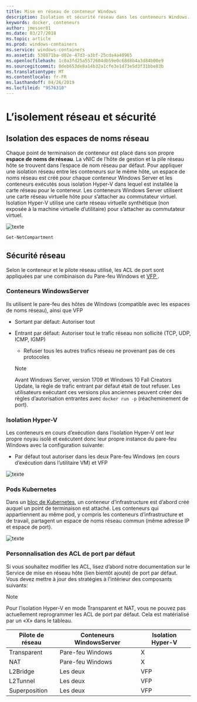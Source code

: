 ```yaml
---
title: Mise en réseau de conteneur Windows
description: Isolation et sécurité réseau dans les conteneurs Windows.
keywords: docker, conteneurs
author: jmesser81
ms.date: 03/27/2018
ms.topic: article
ms.prod: windows-containers
ms.service: windows-containers
ms.assetid: 538871ba-d02e-47d3-a3bf-25cda4a40965
ms.openlocfilehash: 1c0a3fd25a5572604db59e0c68d8b4a3d84b00e9
ms.sourcegitcommit: 0deb653de8a14b32a1cfe3e1d73e5d3f31bbe83b
ms.translationtype: MT
ms.contentlocale: fr-FR
ms.lasthandoff: 04/26/2019
ms.locfileid: "9576310"
---
```

# <a name="network-isolation-and-security"></a>L’isolement réseau et sécurité

## <a name="isolation-with-network-namespaces"></a>Isolation des espaces de noms réseau

Chaque point de terminaison de conteneur est placé dans son propre __espace de noms de réseau__. La vNIC de l’hôte de gestion et la pile réseau hôte se trouvent dans l’espace de nom réseau par défaut. Pour appliquer une isolation réseau entre les conteneurs sur le même hôte, un espace de noms réseau est créé pour chaque conteneur Windows Server et les conteneurs exécutés sous isolation Hyper-V dans lequel est installée la carte réseau pour le conteneur. Les conteneurs Windows Server utilisent une carte réseau virtuelle hôte pour s’attacher au commutateur virtuel. Isolation Hyper-V utilise une carte réseau virtuelle synthétique (non exposée à la machine virtuelle d’utilitaire) pour s’attacher au commutateur virtuel.

![texte](media/network-compartment-visual.png)

```powershell
Get-NetCompartment
```

## <a name="network-security"></a>Sécurité réseau

Selon le conteneur et le pilote réseau utilisé, les ACL de port sont appliquées par une combinaison du Pare-feu Windows et [VFP ](https://www.microsoft.com/en-us/research/project/azure-virtual-filtering-platform/).

### <a name="windows-server-containers"></a>Conteneurs WindowsServer

Ils utilisent le pare-feu des hôtes de Windows (compatible avec les espaces de noms réseau), ainsi que VFP

* Sortant par défaut: Autoriser tout
* Entrant par défaut: Autoriser tout le trafic réseau non sollicité (TCP, UDP, ICMP, IGMP)
  * Refuser tous les autres trafics réseau ne provenant pas de ces protocoles

  >[!NOTE]
  >Avant Windows Server, version 1709 et Windows 10 Fall Creators Update, la règle de trafic entrant par défaut était de tout refuser. Les utilisateurs exécutant ces versions plus anciennes peuvent créer des règles d’autorisation entrantes avec ``docker run -p`` (réacheminement de port).

### <a name="hyper-v-isolation"></a>Isolation Hyper-V

Les conteneurs en cours d’exécution dans l’isolation Hyper-V ont leur propre noyau isolé et exécutent donc leur propre instance du pare-feu Windows avec la configuration suivante:

* Par défaut tout autoriser dans les deux Pare-feu Windows (en cours d’exécution dans l’utilitaire VM) et VFP

![texte](media/windows-firewall-containers.png)

### <a name="kubernetes-pods"></a>Pods Kubernetes

Dans un [bloc de Kubernetes](https://kubernetes.io/docs/concepts/workloads/pods/pod/), un conteneur d’infrastructure est d’abord créé auquel un point de terminaison est attaché. Les conteneurs qui appartiennent au même pod, y compris les conteneurs d’infrastructure et de travail, partagent un espace de noms réseau commun (même adresse IP et espace de port).

![texte](media/pod-network-compartment.png)

### <a name="customizing-default-port-acls"></a>Personnalisation des ACL de port par défaut

Si vous souhaitez modifier les ACL, lisez d’abord notre documentation sur le Service de mise en réseau hôte (lien bientôt ajouté) de port par défaut. Vous devez mettre à jour des stratégies à l’intérieur des composants suivants:

>[!NOTE]
>Pour l’isolation Hyper-V en mode Transparent et NAT, vous ne pouvez pas actuellement reprogrammer les ACL de port par défaut. Cela est matérialisé par un «X» dans le tableau.

| Pilote de réseau | Conteneurs WindowsServer | Isolation Hyper-V  |
| -------------- |-------------------------- | ------------------- |
| Transparent | Pare-feu Windows | X |
| NAT | Pare-feu Windows | X |
| L2Bridge | Les deux | VFP |
| L2Tunnel | Les deux | VFP |
| Superposition  | Les deux | VFP |